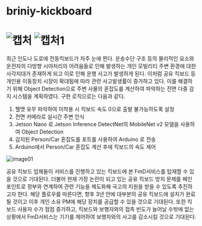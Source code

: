 # briniy-kickboard

![캡처](https://user-images.githubusercontent.com/61009770/132203481-33785465-9057-41c4-a1d4-319509f7c167.JPG)
![캡처1](https://user-images.githubusercontent.com/61009770/132203491-50e1c1de-65a7-42a1-ad7e-6034ce8b29c8.JPG)
======================

최근 인도나 도로에 전동킥보드가 자주 눈에 띈다.
운송수단 구조 등의 물리적인 요소와 운전자의 다방향 시야처리의 어려움들로 인해 발생하는 개인 모빌리티 주변 환경에 대한 사각지대가 존재하게 되고 이로 인해 운행 사고가 발생하게 된다.
이처럼 공유 킥보드 등 개인용 이동장치 시장이 확대됨에 따라 관련 사고발생률이 증가하고 있다.
이를 해결하기 위해  Object Detection으로 주변 사물의 혼잡도를 계산하여 파악하는 전면 다중 감지 시스템을 계획하였다.
구현 로직으로는 다음과 같다.

1. 헬맷 유무 파악하여 미착용 시 킥보드 속도 0으로 출발 불가능하도록 설정
2. 전면 카메라로 실시간 주변 인식
3. Jetson Nano 로 Jetson Inference DetectNet의 MobileNet v2 모델을 사용하여 Object Detection
4. 감지된 Person/Car 혼잡도를 포트를 사용하여 Arduino 로 전송
5. Arduino에서 Person/Car 혼잡도 계산 후에 킥보드의 속도 제어

![image01](https://user-images.githubusercontent.com/61009770/132202935-aca8bf44-d836-443e-99d1-004589d867a1.png)

공유 킥보드 업체들이 서비스를 진행하고 있는 킥보드에 본 FmD서비스를 탑재할 수 있을 것으로 기대된다.
더불어 현재 가장 논란이 되고 있는 공유 킥보드 방치 문제를 페인 포인트로 정부와 연계하여 관련 기능을 제도화해 국고의 지원을 받을 수 있도록 추진하고자 한다.
해당 플로우를 따른다면, 향후 3년 안에 대부분의 공유 킥보드에 설치가 완료될 것이고 이후 개인 소유 PM에 해당 장치를 공급할 수 있을 것으로 기대된다.
또한 킥보드 사용자 수가 점점 증가하고, 킥보드와 보행자와의 접촉 빈도가 늘어날 수밖에 없는 상황에서 FmD서비스는 기기를 제어하여 보행자와의 사고를 감소시킬 것으로 기대된다.

